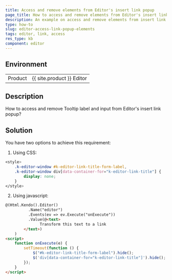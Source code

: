 ```yaml
---
title: Access and remove elements from Editor's insert link popup
page_title: How to access and remove elements from Editor's insert link popup?
description: An example on access and remove elements from insert link popup in the Telerik UI for {{ site.product }} Editor.
type: how-to
slug: editor-access-link-popup-elements
tags: editor, link, access
res_type: kb
component: editor
---
```


## Environment

<table>
 <tr>
  <td>Product</td>
  <td>{{ site.product }} Editor</td>
 </tr>
</table>

## Description

How to access and remove Tooltip label and input from Editor's insert link popup?


## Solution

You have two options to achieve this requirement:

1. Using CSS:

```CSS
<style>
    .k-editor-window #k-editor-link-title-form-label,
    .k-editor-window div[data-container-for="k-editor-link-title"] {
        display: none;
    }
</style>
```

2. Using javascript:
```HTML
@(Html.Kendo().Editor()
          .Name("editor")
          .Events(ev => ev.Execute("onExecute"))
          .Value(@<text>
               Transform this text to a link
        </text>)
    )
<script>
    function onExecute(e) {
        setTimeout(function () {
            $("#k-editor-link-title-form-label").hide();
            $('div[data-container-for="k-editor-link-title"]').hide();
        });
    }
</script>
```


